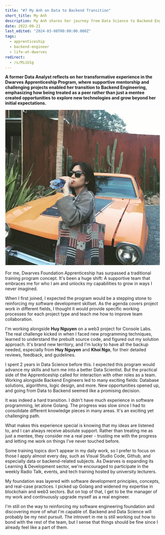```yaml
---
title: "#7 My Anh on Data to Backend Transition"
short_title: My Anh
description: My Anh shares her journey from Data Science to Backend Engineering through the Dwarves Apprenticeship Program, highlighting how supportive mentorship and challenging opportunities helped her grow in unexpected ways
date: 2022-09-21
last_edited: "2024-03-08T00:00:00.000Z"
tags:
  - apprenticeship
  - backend-engineer
  - life-at-dwarves
redirect:
  - /s/MiiU1g
---
```


**A former Data Analyst reflects on her transformative experience in the Dwarves Apprenticeship Program, where supportive mentorship and challenging projects enabled her transition to Backend Engineering, emphasizing how being treated as a peer rather than just a mentee created opportunities to explore new technologies and grow beyond her initial expectations.**

![My Anh sitting at her desk working on data and backend projects](assets/my-anh-apprentice.webp)

For me, Dwarves Foundation Apprenticeship has surpassed a traditional training program concept. It's been a huge shift: A supportive team that embraces me for who I am and unlocks my capabilities to grow in ways I never imagined.

When I first joined, I expected the program would be a stepping stone to reinforcing my software development skillset. As the agenda covers project work in different fields, I thought it would provide specific working processes for each project type and teach me how to improve team collaboration.

I'm working alongside **Huy Nguyen** on a web3 project for Console Labs. The real challenge kicked in when I faced new programming techniques, learned to understand the prebuilt source code, and figured out my solution approach. It's brand new territory, and I'm lucky to have all the backup needed, especially from **Huy Nguyen** and **Khoi Ngo**, for their detailed reviews, feedback, and guidelines.

I spent 2 years in Data Science before this. I expected this program would advance my skills and turn me into a better Data Scientist. But the practical side of the Apprenticeship called for interaction with other roles as a team. Working alongside Backend Engineers led to many exciting fields: Database solutions, algorithms, logic design, and more. New opportunities opened up, and going from Data to Backend seemed like a promising decision.

It was indeed a hard transition. I didn't have much experience in software programming, let alone Golang. The progress was slow since I had to consolidate different knowledge pieces in many areas. It's an exciting yet challenging path.

What makes this experience special is knowing that my ideas are listened to, and I can always receive absolute support. Rather than treating me as just a mentee, they consider me a real peer - trusting me with the progress and letting me work on things I've never touched before.

Some training topics don't appear in my daily work, so I prefer to focus on those I apply almost every day, such as Visual Studio Code, Github, and especially data or backend-related subjects. As Dwarves is expanding its Learning & Development sector, we're encouraged to participate in the weekly Radio Talk, events, and tech training hosted by university lecturers.

My foundation was layered with software development principles, concepts, and real-case practices. I picked up Golang and widened my expertise in blockchain and web3 sectors. But on top of that, I get to be the manager of my work and continuously upgrade myself as a real engineer.

I'm still on the way to reinforcing my software engineering foundation and discovering more of what I'm capable of. Backend and Data Science will probably be my next pursuit. The introvert in me is still working out how to bond with the rest of the team, but I sense that things should be fine since I already feel like a part of them.
